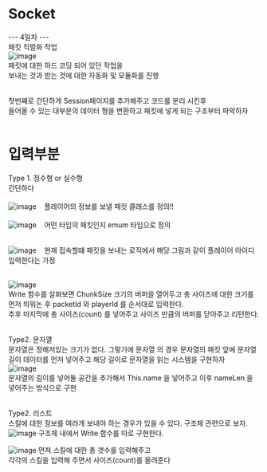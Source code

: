 # Socket
--- 4일차 --- <br>
패킷 직렬화 작업 <br>
![image](https://github.com/swyou1123/Socket/assets/98148597/7ba6d4d3-ba52-4898-93d9-17c29320e0f2) <br>
패킷에 대한 하드 코딩 되어 있던 작업을 <br>
보내는 것과 받는 것에 대한 자동화 및 모듈화를 진행
<br><br>

첫번쨰로 간단하게 Session페이지를 추가해주고 코드를 분리 시킨후 <br>
들어올 수 있는 대부분의 데이터 형을 변환하고 패킷에 넣게 되는 구조부터 파악하자 <br><br>

# 입력부분
Type 1. 정수형 or 실수형 <br>
간단하다 <br><br>![image](https://github.com/swyou1123/Socket/assets/98148597/5fc87f14-4d6c-45de-b474-393e1f5593cb) &nbsp;&nbsp; 플레이어의 정보를 보낼 패킷 클래스를 정의!! <br><br>
![image](https://github.com/swyou1123/Socket/assets/98148597/d20cb37b-6fde-48ce-a74a-05931d58be8c)  &nbsp;&nbsp; 어떤 타입의 패킷인지 emum 타입으로 정의 <br><br>
 


![image](https://github.com/swyou1123/Socket/assets/98148597/00176bb6-4e93-4b2c-a0e9-afa7880f62d0)  &nbsp;&nbsp; 현재 접속할떄 패킷을 보내는 로직에서 해당 그림과 같이 플레이어 아이디 입력한다는 가정 <br><br>


 ![image](https://github.com/swyou1123/Socket/assets/98148597/ec828d35-3ad1-4312-abf2-87854ac83cb5)<br>
  Write 함수를 살펴보면 ChunkSize 크기의 버퍼을 열어두고 총 사이즈에 대한 크기를 먼저 띄워논 후 packetId 와 playerId 를 순서대로 입력한다. <br>
  추후 마지막에 총 사이즈(count) 를 넣어주고 사이즈 만큼의 버퍼를 닫아주고 리턴한다. <br><br>


Type2. 문자열<br>
문자열은 정해저있는 크기가 없다. 그렇기에 문자열 의 경우 문자열의 패킷 앞에 문자열 길이 데이터를 먼저 넣어주고 해당 길이로 문자열을 읽는 시스템을 구현하자<br>
![image](https://github.com/swyou1123/Socket/assets/98148597/2eecf1c4-1549-43a3-9f4b-c3ab23040ed4) <br>
문자열의 길이를 넣어둘 공간을 추가해서 This.name 을 넣어주고 이후 nameLen 을 넣어주는 방식으로 구현<br><br>

Type2. 리스트<br>
스킬에 대한 정보를 여러개 보내야 하는 경우가 있을 수 있다. 구조체 관련으로 보자.<br>
![image](https://github.com/swyou1123/Socket/assets/98148597/de27779f-1acc-41f5-a163-da997a5d5e6b) 구조체 내에서 Write 함수를 따로 구현한다.<br>

![image](https://github.com/swyou1123/Socket/assets/98148597/31ffb748-3149-470e-89f5-3924cbf3e03e) 먼져 스킬에 대한 총 갯수를 입력해주고 <br>
각각의 스킬을 입력해 주면서 사이즈(count)를 올려준다




  

